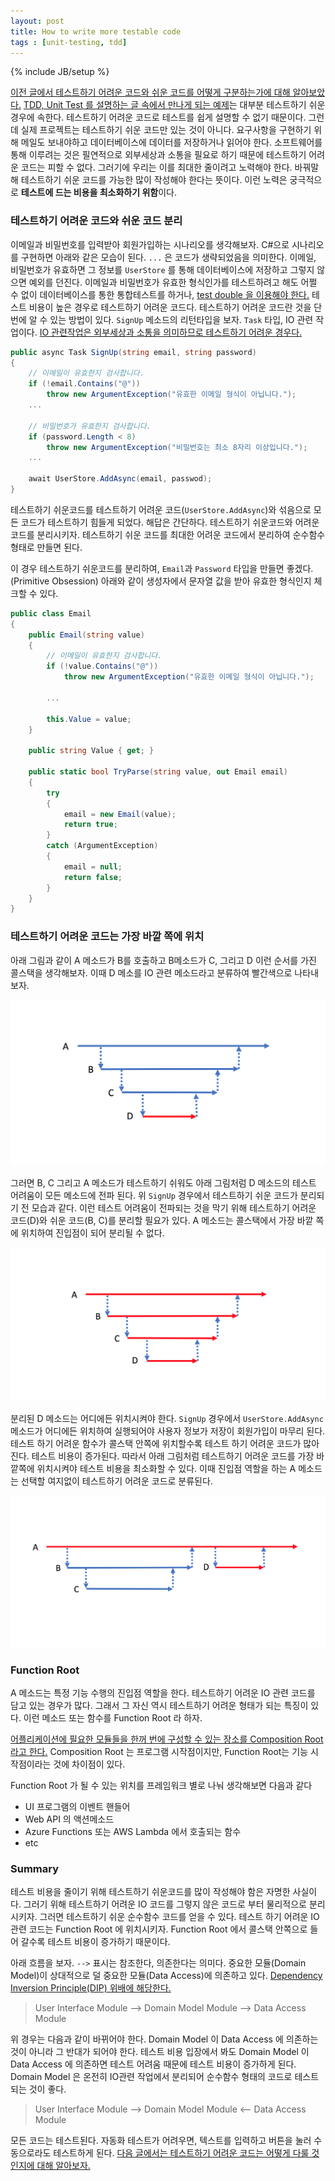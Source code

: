 ```yaml
---
layout: post
title: How to write more testable code
tags : [unit-testing, tdd]
---
```

{% include JB/setup %}

[이전 글에서 테스트하기 어려운 코드와 쉬운 코드를 어떻게 구분하는가에 대해 알아보았다.](/testable-code) [TDD, Unit Test 를 설명하는 글 속에서 만나게 되는 예제](http://osherove.com/tdd-kata-1/)는 대부분 테스트하기 쉬운 경우에 속한다. 테스트하기 어려운 코드로 테스트를 쉽게 설명할 수 없기 때문이다. 그런데 실제 프로젝트는 테스트하기 쉬운 코드만 있는 것이 아니다. 요구사항을 구현하기 위해 메일도 보내야하고 데이터베이스에 데이터를 저장하거나 읽어야 한다. 소프트웨어를 통해 이루려는 것은 필연적으로 외부세상과 소통을 필요로 하기 때문에 테스트하기 어려운 코드는 피할 수 없다. 그러기에 우리는 이를 최대한 줄이려고 노력해야 한다. 바꿔말해 테스트하기 쉬운 코드를 가능한 많이 작성해야 한다는 뜻이다. 이런 노력은 궁극적으로 **테스트에 드는 비용을 최소화하기 위함**이다.

<!-- break -->

### 테스트하기 어려운 코드와 쉬운 코드 분리

이메일과 비밀번호를 입력받아 회원가입하는 시나리오를 생각해보자. C#으로 시나리오를 구현하면 아래와 같은 모습이 된다. `...` 은 코드가 생략되었음을 의미한다. 이메일, 비밀번호가 유효하면 그 정보를 `UserStore` 를 통해 데이터베이스에 저장하고 그렇지 않으면 예외를 던진다. 이메일과 비밀번호가 유효한 형식인가를 테스트하려고 해도 어쩔 수 없이 데이터베이스를 통한 통합테스트를 하거나, [test double 을 이용해야 한다.](http://xunitpatterns.com/Test%20Double.html) 테스트 비용이 높은 경우로 테스트하기 어려운 코드다. 테스트하기 어려운 코드란 것을 단번에 알 수 있는 방법이 있다. `SignUp` 메소드의 리턴타입을 보자. `Task` 타입, IO 관련 작업이다. [IO 관련작업은 외부세상과 소통을 의미하므로 테스트하기 어려운 경우다.](/testable-code#리턴타입별-테스트-용이성)

```c#
public async Task SignUp(string email, string password)
{
    // 이메일이 유효한지 검사합니다.
    if (!email.Contains("@"))
        throw new ArgumentException("유효한 이메일 형식이 아닙니다.");
    ...

    // 비밀번호가 유효한지 검사합니다.
    if (password.Length < 8)
        throw new ArgumentException("비밀번호는 최소 8자리 이상입니다.");
    ...

    await UserStore.AddAsync(email, passwod);
}
```

테스트하기 쉬운코드를 테스트하기 어려운 코드(`UserStore.AddAsync`)와 섞음으로 모든 코드가 테스트하기 힘들게 되었다. 해답은 간단하다. 테스트하기 쉬운코드와 어려운 코드를 분리시키자. 테스트하기 쉬운 코드를 최대한 어려운 코드에서 분리하여 순수함수 형태로 만들면 된다.

이 경우 테스트하기 쉬운코드를 분리하여, `Email`과 `Password` 타입을 만들면 좋겠다. (Primitive Obsession) 아래와 같이 생성자에서 문자열 값을 받아 유효한 형식인지 체크할 수 있다.

```c#
public class Email
{
    public Email(string value)
    {
        // 이메일이 유효한지 검사합니다.
        if (!value.Contains("@"))
            throw new ArgumentException("유효한 이메일 형식이 아닙니다.");

        ...
        
        this.Value = value;
    }

    public string Value { get; }

    public static bool TryParse(string value, out Email email)
    {
        try
        {
            email = new Email(value);
            return true;
        }
        catch (ArgumentException)
        {
            email = null;
            return false;
        }
    }
}
```

### 테스트하기 어려운 코드는 가장 바깥 쪽에 위치

아래 그림과 같이 A 메소드가 B를 호출하고 B메소드가 C, 그리고 D 이런 순서를 가진 콜스택을 생각해보자. 이때 D 메소를 IO 관련 메소드라고 분류하여 빨간색으로 나타내보자.

![picture1](../images/how-to-write-more-testable-code/picture1.png)

그러면 B, C 그리고 A 메소드가 테스트하기 쉬워도 아래 그림처럼 D 메소드의 테스트 어려움이 모든 메소드에 전파 된다. 위 `SignUp` 경우에서 테스트하기 쉬운 코드가 분리되기 전 모습과 같다. 이런 테스트 어려움이 전파되는 것을 막기 위해 테스트하기 어려운 코드(D)와 쉬운 코드(B, C)를 분리할 필요가 있다. A 메소드는 콜스택에서 가장 바깥 쪽에 위치하여 진입점이 되어 분리될 수 없다.

![picture2](../images/how-to-write-more-testable-code/picture2.png)

분리된 D 메소드는 어디에든 위치시켜야 한다. `SignUp` 경우에서 `UserStore.AddAsync` 메소드가 어디에든 위치하여 실행되어야 사용자 정보가 저장이 회원가입이 마무리 된다. 테스트 하기 어려운 함수가 콜스택 안쪽에 위치할수록 테스트 하기 어려운 코드가 많아진다. 테스트 비용이 증가된다. 따라서 아래 그림처럼 테스트하기 어려운 코드를 가장 바깥쪽에 위치시켜야 테스트 비용을 최소화할 수 있다. 이때 진입점 역할을 하는 A 메소드는 선택할 여지없이 테스트하기 어려운 코드로 분류된다.

![picture3](../images/how-to-write-more-testable-code/picture3.png)

### Function Root

A 메소드는 특정 기능 수행의 진입점 역할을 한다. 테스트하기 어려운 IO 관련 코드를 담고 있는 경우가 많다. 그래서 그 자신 역시 테스트하기 어려운 형태가 되는 특징이 있다. 이런 메소드 또는 함수를 Function Root 라 하자.

[어플리케이션에 필요한 모듈들을 한꺼 번에 구성할 수 있는 장소를 Composition Root 라고 한다.](http://blog.ploeh.dk/2011/07/28/CompositionRoot/) Composition Root 는 프로그램 시작점이지만, Function Root는 기능 시작점이라는 것에 차이점이 있다.

Function Root 가 될 수 있는 위치를 프레임워크 별로 나눠 생각해보면 다음과 같다

* UI 프로그램의 이벤트 핸들어
* Web API 의 액션메소드
* Azure Functions 또는 AWS Lambda 에서 호출되는 함수
* etc 

### Summary

테스트 비용을 줄이기 위해 테스트하기 쉬운코드를 많이 작성해야 함은 자명한 사실이다. 그러기 위해 테스트하기 어려운 IO 코드를 그렇지 않은 코드로 부터 물리적으로 분리 시키자. 그러면 테스트하기 쉬운 순수함수 코드를 얻을 수 있다. 테스트 하기 어려운 IO 관련 코드는 Function Root 에 위치시키자. Function Root 에서 콜스택 안쪽으로 들어 갈수록 테스트 비용이 증가하기 때문이다.

아래 흐름을 보자. `-->` 표시는 참조한다, 의존한다는 의미다. 중요한 모듈(Domain Model)이 상대적으로 덜 중요한 모듈(Data Access)에 의존하고 있다. [Dependency Inversion Principle(DIP) 위배에 해당한다.](https://en.wikipedia.org/wiki/Dependency_inversion_principle)

> User Interface Module --> Domain Model Module --> Data Access Module

위 경우는 다음과 같이 바뀌어야 한다. Domain Model 이 Data Access 에 의존하는 것이 아니라 그 반대가 되어야 한다. 테스트 비용 입장에서 봐도 Domain Model 이 Data Access 에 의존하면 테스트 어려움 때문에 테스트 비용이 증가하게 된다. Domain Model 은 온전히 IO관련 작업에서 분리되어 순수함수 형태의 코드로 테스트 되는 것이 좋다.

> User Interface Module --> Domain Model Module <-- Data Access Module

모든 코드는 테스트된다. 자동화 테스트가 어려우면, 텍스트를 입력하고 버튼을 눌러 수동으로라도 테스트하게 된다. [다음 글에서는 테스트하기 어려운 코드는 어떻게 다룰 것인지에 대해 알아보자.](/test-humility)
